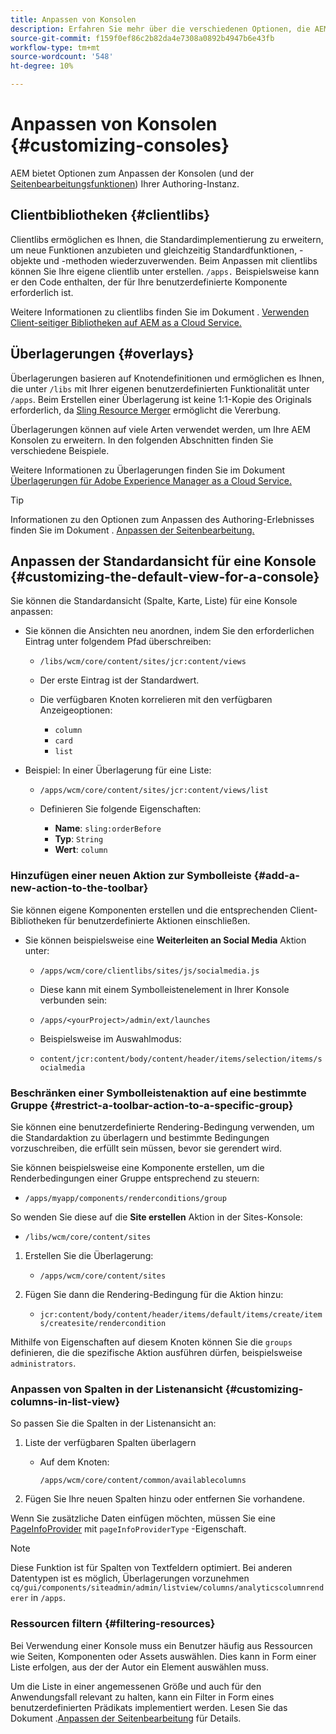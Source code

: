 ```yaml
---
title: Anpassen von Konsolen
description: Erfahren Sie mehr über die verschiedenen Optionen, die AEM bietet, um die Konsolen Ihrer Authoring-Instanz anzupassen.
source-git-commit: f159f0ef86c2b82da4e7308a0892b4947b6e43fb
workflow-type: tm+mt
source-wordcount: '548'
ht-degree: 10%

---
```



# Anpassen von Konsolen {#customizing-consoles}

AEM bietet Optionen zum Anpassen der Konsolen (und der [Seitenbearbeitungsfunktionen](/help/implementing/developing/extending/page-authoring.md)) Ihrer Authoring-Instanz.

## Clientbibliotheken {#clientlibs}

Clientlibs ermöglichen es Ihnen, die Standardimplementierung zu erweitern, um neue Funktionen anzubieten und gleichzeitig Standardfunktionen, -objekte und -methoden wiederzuverwenden. Beim Anpassen mit clientlibs können Sie Ihre eigene clientlib unter erstellen. `/apps.` Beispielsweise kann er den Code enthalten, der für Ihre benutzerdefinierte Komponente erforderlich ist.

Weitere Informationen zu clientlibs finden Sie im Dokument . [Verwenden Client-seitiger Bibliotheken auf AEM as a Cloud Service.](/help/implementing/developing/introduction/clientlibs.md)

## Überlagerungen {#overlays}

Überlagerungen basieren auf Knotendefinitionen und ermöglichen es Ihnen, die unter `/libs` mit Ihrer eigenen benutzerdefinierten Funktionalität unter `/apps`. Beim Erstellen einer Überlagerung ist keine 1:1-Kopie des Originals erforderlich, da [Sling Resource Merger](/help/implementing/developing/introduction/sling-resource-merger.md) ermöglicht die Vererbung.

Überlagerungen können auf viele Arten verwendet werden, um Ihre AEM Konsolen zu erweitern. In den folgenden Abschnitten finden Sie verschiedene Beispiele.

Weitere Informationen zu Überlagerungen finden Sie im Dokument [Überlagerungen für Adobe Experience Manager as a Cloud Service.](/help/implementing/developing/introduction/overlays.md)

>[!TIP]
>
>Informationen zu den Optionen zum Anpassen des Authoring-Erlebnisses finden Sie im Dokument . [Anpassen der Seitenbearbeitung.](/help/implementing/developing/extending/page-authoring.md)

## Anpassen der Standardansicht für eine Konsole {#customizing-the-default-view-for-a-console}

Sie können die Standardansicht (Spalte, Karte, Liste) für eine Konsole anpassen:

* Sie können die Ansichten neu anordnen, indem Sie den erforderlichen Eintrag unter folgendem Pfad überschreiben:

   * `/libs/wcm/core/content/sites/jcr:content/views`

   * Der erste Eintrag ist der Standardwert.

   * Die verfügbaren Knoten korrelieren mit den verfügbaren Anzeigeoptionen:

      * `column`
      * `card`
      * `list`

* Beispiel: In einer Überlagerung für eine Liste:

   * `/apps/wcm/core/content/sites/jcr:content/views/list`

   * Definieren Sie folgende Eigenschaften:

      * **Name**: `sling:orderBefore`
      * **Typ**: `String`
      * **Wert**: `column`

### Hinzufügen einer neuen Aktion zur Symbolleiste {#add-a-new-action-to-the-toolbar}

Sie können eigene Komponenten erstellen und die entsprechenden Client-Bibliotheken für benutzerdefinierte Aktionen einschließen.

* Sie können beispielsweise eine **Weiterleiten an Social Media** Aktion unter:

   * `/apps/wcm/core/clientlibs/sites/js/socialmedia.js`

   * Diese kann mit einem Symbolleistenelement in Ihrer Konsole verbunden sein:

   * `/apps/<yourProject>/admin/ext/launches`

   * Beispielsweise im Auswahlmodus:

   * `content/jcr:content/body/content/header/items/selection/items/socialmedia`

### Beschränken einer Symbolleistenaktion auf eine bestimmte Gruppe {#restrict-a-toolbar-action-to-a-specific-group}

Sie können eine benutzerdefinierte Rendering-Bedingung verwenden, um die Standardaktion zu überlagern und bestimmte Bedingungen vorzuschreiben, die erfüllt sein müssen, bevor sie gerendert wird.

Sie können beispielsweise eine Komponente erstellen, um die Renderbedingungen einer Gruppe entsprechend zu steuern:

* `/apps/myapp/components/renderconditions/group`

So wenden Sie diese auf die **Site erstellen** Aktion in der Sites-Konsole:

* `/libs/wcm/core/content/sites`

1. Erstellen Sie die Überlagerung:

   * `/apps/wcm/core/content/sites`

1. Fügen Sie dann die Rendering-Bedingung für die Aktion hinzu:

   * `jcr:content/body/content/header/items/default/items/create/items/createsite/rendercondition`

Mithilfe von Eigenschaften auf diesem Knoten können Sie die `groups` definieren, die die spezifische Aktion ausführen dürfen, beispielsweise `administrators`.

### Anpassen von Spalten in der Listenansicht {#customizing-columns-in-list-view}

So passen Sie die Spalten in der Listenansicht an:

1. Liste der verfügbaren Spalten überlagern

   * Auf dem Knoten:

     `/apps/wcm/core/content/common/availablecolumns`

1. Fügen Sie Ihre neuen Spalten hinzu oder entfernen Sie vorhandene.

Wenn Sie zusätzliche Daten einfügen möchten, müssen Sie eine [PageInfoProvider](https://developer.adobe.com/experience-manager/reference-materials/cloud-service/javadoc/com/day/cq/wcm/api/PageInfoProvider.html) mit `pageInfoProviderType` -Eigenschaft.

>[!NOTE]
>
>Diese Funktion ist für Spalten von Textfeldern optimiert. Bei anderen Datentypen ist es möglich, Überlagerungen vorzunehmen `cq/gui/components/siteadmin/admin/listview/columns/analyticscolumnrenderer` in `/apps`.

### Ressourcen filtern {#filtering-resources}

Bei Verwendung einer Konsole muss ein Benutzer häufig aus Ressourcen wie Seiten, Komponenten oder Assets auswählen. Dies kann in Form einer Liste erfolgen, aus der der Autor ein Element auswählen muss.

Um die Liste in einer angemessenen Größe und auch für den Anwendungsfall relevant zu halten, kann ein Filter in Form eines benutzerdefinierten Prädikats implementiert werden. Lesen Sie das Dokument .[Anpassen der Seitenbearbeitung](/help/implementing/developing/extending/page-authoring.md#filtering-resources) für Details.
